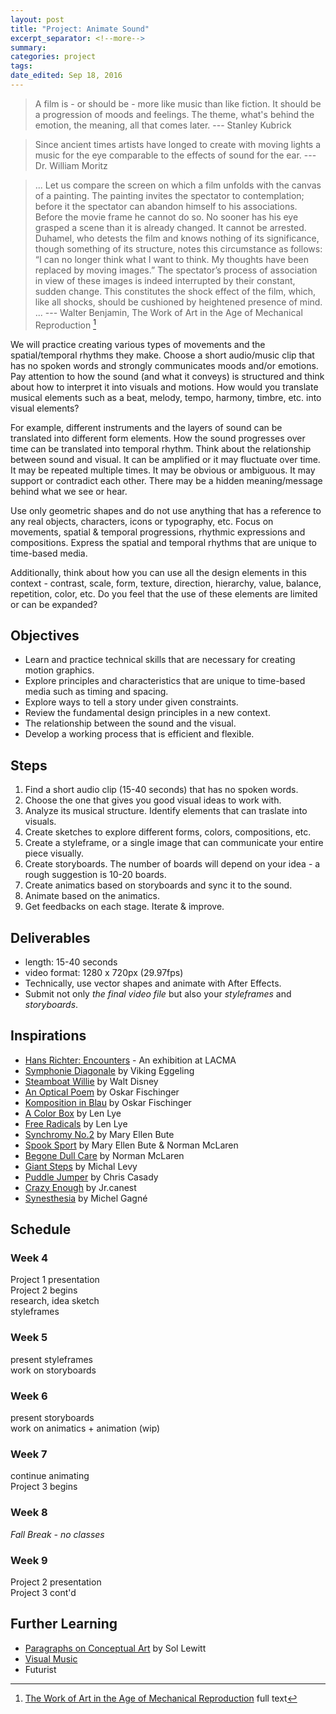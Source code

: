```yaml
---
layout: post	
title: "Project: Animate Sound"
excerpt_separator: <!--more-->
summary: 
categories: project
tags:
date_edited: Sep 18, 2016
---
```



> A film is - or should be - more like music than like fiction. It should be a progression of moods and feelings. The theme, what's behind the emotion, the meaning, all that comes later.
>--- Stanley Kubrick

> Since ancient times artists have longed to create with moving lights a music for the eye comparable to the effects of sound for the ear.
>--- Dr. William Moritz

> ... Let us compare the screen on which a film unfolds with the canvas of a painting. The painting invites the spectator to contemplation; before it the spectator can abandon himself to his associations. Before the movie frame he cannot do so. No sooner has his eye grasped a scene than it is already changed. It cannot be arrested. Duhamel, who detests the film and knows nothing of its significance, though something of its structure, notes this circumstance as follows: “I can no longer think what I want to think. My thoughts have been replaced by moving images.” The spectator’s process of association in view of these images is indeed interrupted by their constant, sudden change. This constitutes the shock effect of the film, which, like all shocks, should be cushioned by heightened presence of mind. ...
>--- Walter Benjamin, The Work of Art in the Age of Mechanical Reproduction [^benjamin]


We will practice creating various types of movements and the spatial/temporal rhythms they make. Choose a short audio/music clip that has no spoken words and strongly communicates moods and/or emotions. Pay attention to how the sound (and what it conveys) is structured and think about how to interpret it into visuals and motions. How would you translate musical elements such as a beat, melody, tempo, harmony, timbre, etc. into visual elements?

For example, different instruments and the layers of sound can be translated into different form elements. How the sound progresses over time can be translated into temporal rhythm. Think about the relationship between sound and visual. It can be amplified or it may fluctuate over time. It may be repeated multiple times. It may be obvious or ambiguous. It may support or contradict each other. There may be a hidden meaning/message behind what we see or hear. 

Use only geometric shapes and do not use anything that has a reference to any real objects, characters, icons or typography, etc. Focus on movements, spatial & temporal progressions, rhythmic expressions and compositions. Express the spatial and temporal rhythms that are unique to time-based media.

Additionally, think about how you can use all the design elements in this context - contrast, scale, form, texture, direction, hierarchy, value, balance, repetition, color, etc. Do you feel that the use of these elements are limited or can be expanded?




## Objectives
- Learn and practice technical skills that are necessary for creating motion graphics.
- Explore principles and characteristics that are unique to time-based media such as timing and spacing.
- Explore ways to tell a story under given constraints.
- Review the fundamental design principles in a new context.
- The relationship between the sound and the visual.
- Develop a working process that is efficient and flexible.




## Steps
1. Find a short audio clip (15-40 seconds) that has no spoken words. 
2. Choose the one that gives you good visual ideas to work with.
3. Analyze its musical structure. Identify elements that can traslate into visuals.
4. Create sketches to explore different forms, colors, compositions, etc.
5. Create a styleframe, or a single image that can communicate your entire piece visually.
6. Create storyboards. The number of boards will depend on your idea - a rough suggestion is 10-20 boards.
7. Create animatics based on storyboards and sync it to the sound.
8. Animate based on the animatics.
9. Get feedbacks on each stage. Iterate & improve.




## Deliverables
- length: 15-40 seconds
- video format: 1280 x 720px (29.97fps)
- Technically, use vector shapes and animate with After Effects.
- Submit not only *the final video file* but also your *styleframes* and *storyboards*.




## Inspirations
- [Hans Richter: Encounters](http://www.lacma.org/art/exhibition/hans-richter-encounters) - An exhibition at LACMA
- [Symphonie Diagonale](https://vimeo.com/42401347) by Viking Eggeling
- [Steamboat Willie](https://www.youtube.com/watch?v=BBgghnQF6E4) by Walt Disney
- [An Optical Poem](https://www.youtube.com/watch?v=they7m6YePo) by Oskar Fischinger
- [Komposition in Blau](http://vplay.ro/watch/ge4x2b1y/) by Oskar Fischinger
- [A Color Box](https://archive.org/details/A_Colour_Box) by Len Lye
- [Free Radicals](https://www.youtube.com/watch?v=kwMubpbfib0) by Len Lye 
- [Synchromy No.2](https://www.youtube.com/watch?v=3kV6MmwO86A) by Mary Ellen Bute
- [Spook Sport](https://www.youtube.com/watch?v=ZnLJqJBVCT4) by Mary Ellen Bute & Norman McLaren
- [Begone Dull Care](https://www.youtube.com/watch?v=svD0CWVjYRY) by Norman McLaren
- [Giant Steps](https://www.youtube.com/watch?v=lpLs6zez7MI) by Michal Levy
- [Puddle Jumper](https://vimeo.com/13004193) by Chris Casady
- [Crazy Enough](https://vimeo.com/5239398) by Jr.canest
- [Synesthesia](https://www.youtube.com/watch?v=sao3NAapOAI) by Michel Gagné




## Schedule

### Week 4
Project 1 presentation  
Project 2 begins  
research, idea sketch  
styleframes    

### Week 5
present styleframes  
work on storyboards  

### Week 6
present storyboards  
work on animatics + animation (wip)  

### Week 7
continue animating  
Project 3 begins  

### Week 8
*Fall Break - no classes*

### Week 9
Project 2 presentation  
Project 3 cont'd



## Further Learning
- [Paragraphs on Conceptual Art](http://emerald.tufts.edu/programs/mma/fah188/sol_lewitt/paragraphs%20on%20conceptual%20art.htm) by Sol Lewitt
- [Visual Music](https://en.wikipedia.org/wiki/Visual_music)
- Futurist



<!-- footnotes -->
[^benjamin]: [The Work of Art in the Age of Mechanical Reproduction](https://www.marxists.org/reference/subject/philosophy/works/ge/benjamin.htm) full text
